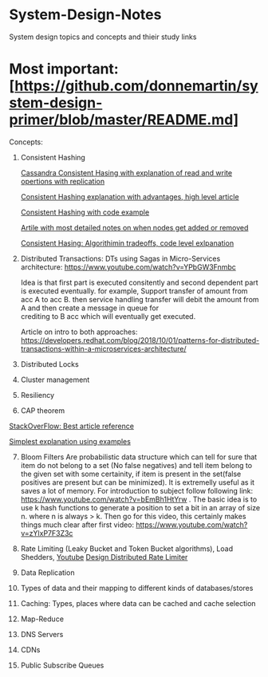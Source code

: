 # System-Design-Notes
System design topics and concepts and thieir study links
# Most important: [https://github.com/donnemartin/system-design-primer/blob/master/README.md]
Concepts:

1. Consistent Hashing

   [Cassandra Consistent Hasing with explanation of read and write opertions with replication](https://www.datastax.com/blog/2019/02/distributed-database-things-know-consistent-hashing)
   
   [Consistent Hashing explanation with advantages, high level article](https://dzone.com/articles/simple-magic-consistent)
   
   [Consistent Hashing with code example](http://michaelnielsen.org/blog/consistent-hashing/) 
   
   [Artile with most detailed notes on when nodes get added or removed](https://www.ably.io/blog/implementing-efficient-consistent-hashing/)
   
   [Consistent Hasing: Algorithimin tradeoffs, code level exlpanation](https://medium.com/@dgryski/consistent-hashing-algorithmic-tradeoffs-ef6b8e2fcae8)

2. Distributed Transactions:
   DTs using Sagas in Micro-Services architecture: https://www.youtube.com/watch?v=YPbGW3Fnmbc
   
   Idea is that first part is executed consitently and second dependent part is executed eventually. for example,  Support transfer 
   of amount from acc A to acc B. then service handling transfer will debit the amount from A and then create a message in queue for     
   crediting to B acc which will eventually get executed. 
   
   Article on intro to both approaches: https://developers.redhat.com/blog/2018/10/01/patterns-for-distributed-transactions-within-a-microservices-architecture/

3. Distributed Locks


4. Cluster management



5. Resiliency


6. CAP theorem

 [StackOverFlow: Best article reference](https://stackoverflow.com/questions/6907598/why-redis-considered-to-be-cp) 
 
 [Simplest explanation using examples](https://www.youtube.com/watch?v=R_Fxz14tr2M)
 
7. Bloom Filters
   Are probabilistic data structure which can tell for sure that item do not belong to a set (No false negatives) and tell item belong to the given set with some certainity, if item is present in the set(false positives are present but can be minimized). It is extremelly useful as it saves a lot of memory. For introduction to subject follow following link: https://www.youtube.com/watch?v=bEmBh1HtYrw .  The basic idea is to use k hash functions to generate a position to set a bit in an array of size n. where n is always > k. Then go for this video, this certainly makes things much clear after first video: https://www.youtube.com/watch?v=zYlxP7F3Z3c


8. Rate Limiting (Leaky Bucket and Token Bucket algorithms), Load Shedders, 
   [Youtube](https://www.youtube.com/watch?v=mhUQe4BKZXs)
   [Design Distributed Rate Limiter](https://www.ably.io/blog/distributed-rate-limiting-scale-your-platform/)

9. Data Replication

10. Types of data and their mapping to different kinds of databases/stores

11. Caching: Types, places where data can be cached and cache selection

12. Map-Reduce 

13. DNS Servers

14. CDNs

15. Public Subscribe Queues
